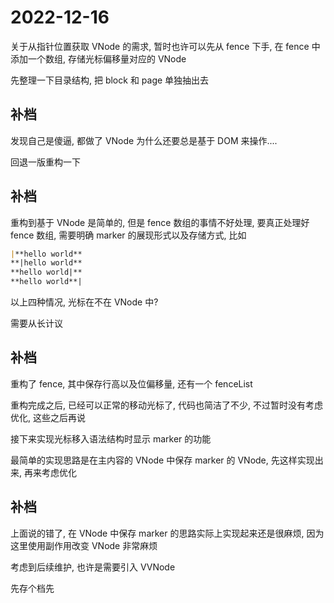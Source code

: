 # 2022-12-16

关于从指针位置获取 VNode 的需求, 暂时也许可以先从 fence 下手, 在 fence 中添加一个数组, 存储光标偏移量对应的 VNode

先整理一下目录结构, 把 block 和 page 单独抽出去

## 补档

发现自己是傻逼, 都做了 VNode 为什么还要总是基于 DOM 来操作....

回退一版重构一下

## 补档

重构到基于 VNode 是简单的, 但是 fence 数组的事情不好处理, 要真正处理好 fence 数组, 需要明确 marker 的展现形式以及存储方式, 比如

```markdown
|**hello world**
**|hello world**
**hello world|**
**hello world**|
```

以上四种情况, 光标在不在 VNode 中?

需要从长计议

## 补档

重构了 fence, 其中保存行高以及位偏移量, 还有一个 fenceList

重构完成之后, 已经可以正常的移动光标了, 代码也简洁了不少, 不过暂时没有考虑优化, 这些之后再说

接下来实现光标移入语法结构时显示 marker 的功能

最简单的实现思路是在主内容的 VNode 中保存 marker 的 VNode, 先这样实现出来, 再来考虑优化

## 补档

上面说的错了, 在 VNode 中保存 marker 的思路实际上实现起来还是很麻烦, 因为这里使用副作用改变 VNode 非常麻烦

考虑到后续维护, 也许是需要引入 VVNode

先存个档先
